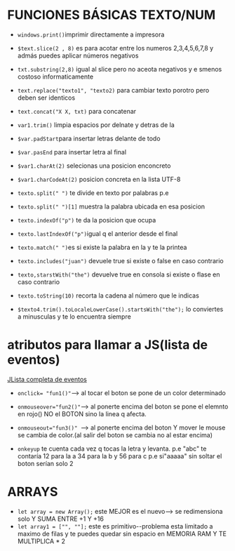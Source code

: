 # FUNCIONES BÁSICAS TEXTO/NUM

- `windows.print()`imprimir directamente a impresora

- `$text.slice(2 , 8)` es para acotar entre los numeros 2,3,4,5,6,7,8 y admás puedes aplicar números negativos

- `txt.substring(2,8)` igual al slice pero no aceota negativos y e smenos costoso informaticamente

- `text.replace("texto1", "texto2)` para cambiar texto porotro pero deben ser identicos

- `text.concat("X X, txt)` para concatenar

- `var1.trim()` limpia espacios por delnate y detras de la

- `$var.padStart`para insertar letras delante de todo

- `$var.pasEnd` para insertar letra al final

- `$var1.charAt(2)` selecionas una posicion enconcreto

- `$var1.charCodeAt(2)` posicion concreta en la lista UTF-8

- `texto.split(" ")` te divide en texto por palabras p.e

- `texto.split(" ")[1]` muestra la palabra ubicada en esa posicion

- `texto.indexOf("p")` te da la posicion que ocupa

- `texto.lastIndexOf("p")`igual q el anterior desde el final

- `texto.match(" ")`es si existe la palabra en la y te la printea

- `texto.includes("juan")` devuele true si existe o false en caso contrario

- `texto,starstWith("the")` devuelve true en consola si existe o flase en caso contrario

- `texto.toString(10)` recorta la cadena al número que le indicas

- `$texto4.trim().toLocaleLowerCase().startsWith("the");` lo conviertes a minusculas y te lo encuentra siempre

# atributos para llamar a JS(lista de eventos)

[JLista completa de eventos](https://www.elated.com/events-and-event-handlers/)

- `onclick= "fun1()"`--> al tocar el boton se pone de un color determinado

- `onmouseover="fun2()"`--> al ponerte encima del boton se pone el elemnto en rojo() NO el BOTON sino la linea q afecta.

- `onmouseout="fun3()" `--> al ponerte encima del boton Y mover le mouse se cambia de color.(al salir del boton se cambia no al estar encima)

- `onkeyup` te cuenta cada vez q tocas la letra y levanta.
  p.e "abc" te contaría 12 para la a 34 para la b y 56 para c
  p.e si"aaaaa" sin soltar el boton serían solo 2

# ARRAYS

- `let array = new Array();` este MEJOR es el nuevo--> se redimensiona solo Y SUMA ENTRE +1 Y +16
- `let array1 = ["", ""];` este es primitivo--problema esta limitado a maximo de filas y te puedes quedar sin espacio en MEMORIA RAM Y TE MULTIPLICA \* 2
